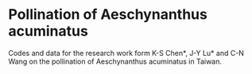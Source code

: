 # Pollination of Aeschynanthus acuminatus
Codes and data for the research work form K-S Chen*, J-Y Lu* and C-N Wang on the pollination of Aeschynanthus acuminatus in Taiwan.
